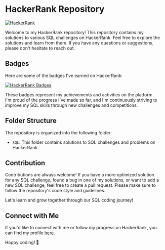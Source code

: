 # HackerRank Repository

[![HackerRank](https://img.shields.io/badge/HackerRank-Profile-blue)](https://www.hackerrank.com/your_username)

Welcome to my HackerRank repository! This repository contains my solutions to various SQL challenges on HackerRank. Feel free to explore the solutions and learn from them. If you have any questions or suggestions, please don't hesitate to reach out.

## Badges

Here are some of the badges I've earned on HackerRank:

[![HackerRank Badges](https://img.shields.io/badge/HackerRank-Badges-yellow)](https://www.hackerrank.com/your_username/badges)

These badges represent my achievements and activities on the platform. I'm proud of the progress I've made so far, and I'm continuously striving to improve my SQL skills through new challenges and competitions.

## Folder Structure

The repository is organized into the following folder:

- `SQL`: This folder contains solutions to SQL challenges and problems on HackerRank.

## Contribution

Contributions are always welcome! If you have a more optimized solution for any SQL challenge, found a bug in one of my solutions, or want to add a new SQL challenge, feel free to create a pull request. Please make sure to follow the repository's code style and guidelines.

Let's learn and grow together through our SQL coding journey!

## Connect with Me

If you'd like to connect with me or follow my progress on HackerRank, you can find my profile [here]([https://www.hackerrank.com/your_username](https://www.hackerrank.com/sandrosalasfilh1?hr_r=1)).

Happy coding! 🚀
